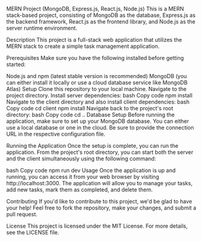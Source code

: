 MERN Project (MongoDB, Express.js, React.js, Node.js)
This is a MERN stack-based project, consisting of MongoDB as the database, Express.js as the backend framework, React.js as the frontend library, and Node.js as the server runtime environment.

Description
This project is a full-stack web application that utilizes the MERN stack to create a simple task management application.

Prerequisites
Make sure you have the following installed before getting started:

Node.js and npm (latest stable version is recommended)
MongoDB (you can either install it locally or use a cloud database service like MongoDB Atlas)
Setup
Clone this repository to your local machine.
Navigate to the project directory.
Install server dependencies:
bash
Copy code
npm install
Navigate to the client directory and also install client dependencies:
bash
Copy code
cd client
npm install
Navigate back to the project's root directory:
bash
Copy code
cd ..
Database Setup
Before running the application, make sure to set up your MongoDB database. You can either use a local database or one in the cloud. Be sure to provide the connection URL in the respective configuration file.

Running the Application
Once the setup is complete, you can run the application. From the project's root directory, you can start both the server and the client simultaneously using the following command:

bash
Copy code
npm run dev
Usage
Once the application is up and running, you can access it from your web browser by visiting http://localhost:3000. The application will allow you to manage your tasks, add new tasks, mark them as completed, and delete them.

Contributing
If you'd like to contribute to this project, we'd be glad to have your help! Feel free to fork the repository, make your changes, and submit a pull request.

License
This project is licensed under the MIT License. For more details, see the LICENSE file.
